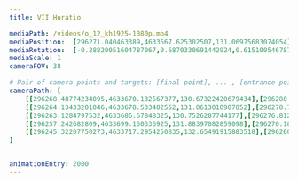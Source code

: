 ```yaml
---
title: VII Horatio

mediaPath: /videos/o_12_kh1925-1080p.mp4
mediaPosition:  [296271.040463389,4633667.625302507,131.06975683074054]
mediaRotation:  [-0.28820051604787067,0.6870330691442924,0.6151005467878766,-0.25802585489281926]
mediaScale: 1
cameraFOV: 38

# Pair of camera points and targets: [final point], ... , [entrance point]
cameraPath: [
    [[296268.48774234095,4633670.132567377,130.67322420679434],[296280.1877138113,4633658.640936722,132.49066539988115]],
    [[296264.13433201046,4633678.533402552,131.0613010987852],[296278.73682032106,4633658.628278729,130.06829562672178]],
    [[296263.1284797532,4633686.67848325,130.7526287744177],[296276.812615471,4633666.222903524,128.57401295513702]],
    [[296257.242682809,4633699.160336925,131.88397082859098],[296270.18824151997,4633678.192266343,130.09925658541664]],
    [[296245.32207750273,4633717.2954250835,132.65491915883518],[296260.6697355129,4633697.944739289,131.99686745836425]]
]


animationEntry: 2000
---
```

